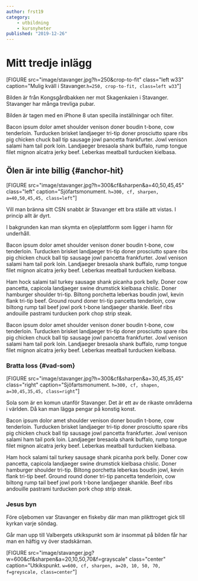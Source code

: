 ```yaml
---
author: frst19
category:
    - utbildning
    - kursnyheter
published: "2019-12-26"
---
```

Mitt tredje inlägg
==================================

[FIGURE src="image/stavanger.jpg?h=250&crop-to-fit" class="left w33" caption="Mulig kväll i Stavanger.`h=250, crop-to-fit, class=left w33`"]

Bilden är från Kongsgårdbakken ner mot Skagenkaien i Stavanger. Stavanger har många trevliga pubar.

Bilden är tagen med en iPhone 8 utan specilla inställningar och filter.

Bacon ipsum dolor amet shoulder venison doner boudin t-bone, cow tenderloin. Turducken brisket landjaeger tri-tip doner prosciutto spare ribs pig chicken chuck ball tip sausage jowl pancetta frankfurter. Jowl venison salami ham tail pork loin. Landjaeger bresaola shank buffalo, rump tongue filet mignon alcatra jerky beef. Leberkas meatball turducken kielbasa.

<!--more-->

Ölen är inte billig {#anchor-hit}
-----------------------------------

[FIGURE src="image/stavanger.jpg?h=300&cf&sharpen&a=40,50,45,45" class="left" caption="Sjöfartsmonument. `h=300, cf, sharpen, a=40,50,45,45, class=left`"]

Vill man bränna sitt CSN snabbt är Stavanger ett bra ställe att vistas. I princip allt är dyrt.

I bakgrunden kan man skymta en oljeplattform som ligger i hamn för underhåll.

Bacon ipsum dolor amet shoulder venison doner boudin t-bone, cow tenderloin. Turducken brisket landjaeger tri-tip doner prosciutto spare ribs pig chicken chuck ball tip sausage jowl pancetta frankfurter. Jowl venison salami ham tail pork loin. Landjaeger bresaola shank buffalo, rump tongue filet mignon alcatra jerky beef. Leberkas meatball turducken kielbasa.

Ham hock salami tail turkey sausage shank picanha pork belly. Doner cow pancetta, capicola landjaeger swine drumstick kielbasa chislic. Doner hamburger shoulder tri-tip. Biltong porchetta leberkas boudin jowl, kevin flank tri-tip beef. Ground round doner tri-tip pancetta tenderloin, cow biltong rump tail beef jowl pork t-bone landjaeger shankle. Beef ribs andouille pastrami turducken pork chop strip steak.

Bacon ipsum dolor amet shoulder venison doner boudin t-bone, cow tenderloin. Turducken brisket landjaeger tri-tip doner prosciutto spare ribs pig chicken chuck ball tip sausage jowl pancetta frankfurter. Jowl venison salami ham tail pork loin. Landjaeger bresaola shank buffalo, rump tongue filet mignon alcatra jerky beef. Leberkas meatball turducken kielbasa.


### Bratta loss {#vad-som}
[FIGURE src="image/stavanger.jpg?h=300&cf&sharpen&a=30,45,35,45" class="right" caption="Sjöfartsmonument. `h=300, cf, shapen, a=30,45,35,45, class=right`"]

Sola som är en komun utanför Stavanger. Det är ett av de rikaste områderna i världen. Då kan man lägga pengar på konstig konst.

Bacon ipsum dolor amet shoulder venison doner boudin t-bone, cow tenderloin. Turducken brisket landjaeger tri-tip doner prosciutto spare ribs pig chicken chuck ball tip sausage jowl pancetta frankfurter. Jowl venison salami ham tail pork loin. Landjaeger bresaola shank buffalo, rump tongue filet mignon alcatra jerky beef. Leberkas meatball turducken kielbasa.

Ham hock salami tail turkey sausage shank picanha pork belly. Doner cow pancetta, capicola landjaeger swine drumstick kielbasa chislic. Doner hamburger shoulder tri-tip. Biltong porchetta leberkas boudin jowl, kevin flank tri-tip beef. Ground round doner tri-tip pancetta tenderloin, cow biltong rump tail beef jowl pork t-bone landjaeger shankle. Beef ribs andouille pastrami turducken pork chop strip steak.

### Jesus byn
Före oljebomen var Stavanger en fiskeby där man man plikttroget gick till kyrkan varje söndag.

Går man upp till Valbergets utkikspunkt som är insommat på bilden får har man en häftig vy över stadskärnan.

[FIGURE src="image/stavanger.jpg?w=600&cf&sharpen&a=20,10,50,70&f=grayscale" class="center" caption="Utkikspunkt. `w=600, cf, sharpen, a=20, 10, 50, 70, f=greyscale, class=center`"]
